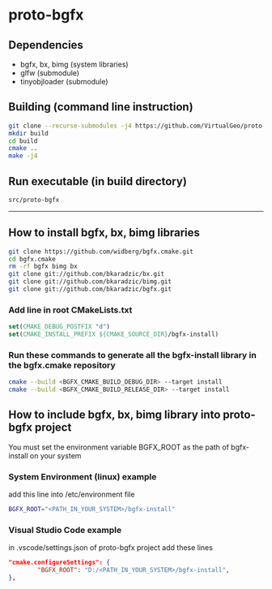 # proto-bgfx

## Dependencies
* bgfx, bx, bimg (system libraries)
* glfw (submodule)
* tinyobjloader (submodule)

## Building (command line instruction)
```bash
git clone --recurse-submodules -j4 https://github.com/VirtualGeo/proto-bgfx.git
mkdir build
cd build
cmake ..
make -j4
```

## Run executable (in build directory)
```bash
src/proto-bgfx
```

---

## How to install bgfx, bx, bimg libraries
```bash
git clone https://github.com/widberg/bgfx.cmake.git
cd bgfx.cmake
rm -rf bgfx bimg bx
git clone git://github.com/bkaradzic/bx.git
git clone git://github.com/bkaradzic/bimg.git
git clone git://github.com/bkaradzic/bgfx.git
```

### Add line in root CMakeLists.txt
```cmake
set(CMAKE_DEBUG_POSTFIX "d")
set(CMAKE_INSTALL_PREFIX ${CMAKE_SOURCE_DIR}/bgfx-install)
```

### Run these commands to generate all the bgfx-install library in the bgfx.cmake repository
```bash
cmake --build <BGFX_CMAKE_BUILD_DEBUG_DIR> --target install
cmake --build <BGFX_CMAKE_BUILD_RELEASE_DIR> --target install
```

## How to include bgfx, bx, bimg library into proto-bgfx project
You must set the environment variable BGFX_ROOT as the path of bgfx-install on your system

### System Environment (linux) example
add this line into /etc/environment file
```bash
BGFX_ROOT="<PATH_IN_YOUR_SYSTEM>/bgfx-install"
```

### Visual Studio Code example
in .vscode/settings.json of proto-bgfx project add these lines
```json
"cmake.configureSettings": {
        "BGFX_ROOT": "D:/<PATH_IN_YOUR_SYSTEM>/bgfx-install",
},
```
